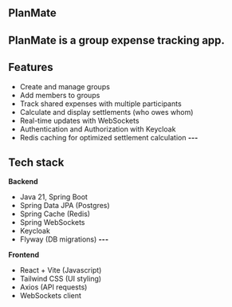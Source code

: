 ## PlanMate
PlanMate is a group expense tracking app.
---
## Features
- Create and manage groups
- Add members to groups
- Track shared expenses with multiple participants
- Calculate and display settlements (who owes whom)
- Real-time updates with WebSockets
- Authentication and Authorization with Keycloak
- Redis caching for optimized settlement calculation
**---**
## Tech stack
**Backend**
- Java 21, Spring Boot
- Spring Data JPA (Postgres)
- Spring Cache (Redis)
- Spring WebSockets
- Keycloak
- Flyway (DB migrations)
**---**
  
**Frontend**
- React + Vite (Javascript)
- Tailwind CSS (UI styling)
- Axios (API requests)
- WebSockets client

